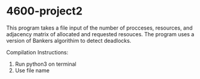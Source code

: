 # 4600-project2
This program takes a file input of the number of procceses, resources, and adjacency matrix of allocated and requested resouces. The program uses a version of Bankers algorithim to detect deadlocks. 

Compilation Instructions:

1. Run python3 on terminal
2. Use file name
